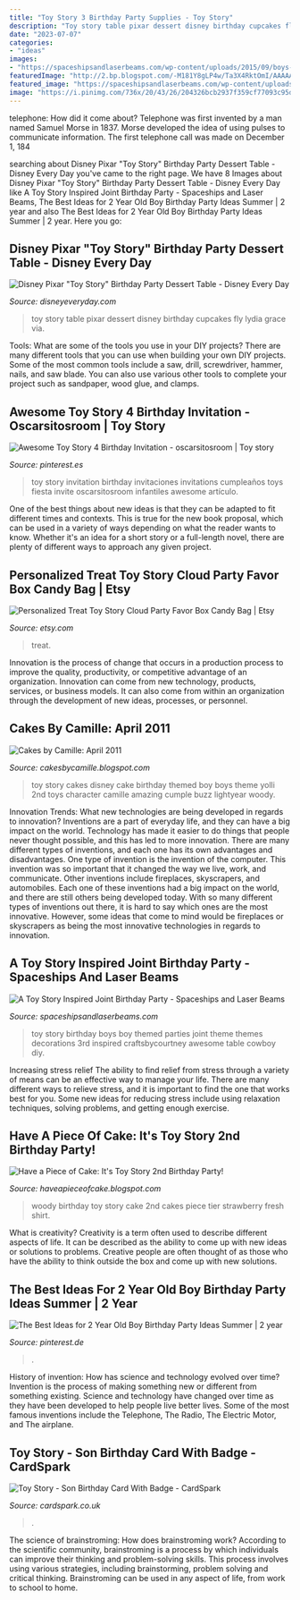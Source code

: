 ```yaml
---
title: "Toy Story 3 Birthday Party Supplies - Toy Story"
description: "Toy story table pixar dessert disney birthday cupcakes fly lydia grace via"
date: "2023-07-07"
categories:
- "ideas"
images:
- "https://spaceshipsandlaserbeams.com/wp-content/uploads/2015/09/boys-toy-story-themed-birthday-party-ideas.jpg"
featuredImage: "http://2.bp.blogspot.com/-M181Y8gLP4w/Ta3X4RktOmI/AAAAAAAAAU8/7C6R14LKevA/s1600/Woody.jpg"
featured_image: "https://spaceshipsandlaserbeams.com/wp-content/uploads/2015/09/boys-toy-story-themed-birthday-party-ideas.jpg"
image: "https://i.pinimg.com/736x/20/43/26/204326bcb2937f359cf77093c95d1ea7.jpg"
---
```



telephone: How did it come about?
Telephone was first invented by a man named Samuel Morse in 1837. Morse developed the idea of using pulses to communicate information. The first telephone call was made on December 1, 184
	

		
searching about Disney Pixar &quot;Toy Story&quot; Birthday Party Dessert Table - Disney Every Day you've came to the right page. We have 8 Images about Disney Pixar &quot;Toy Story&quot; Birthday Party Dessert Table - Disney Every Day like A Toy Story Inspired Joint Birthday Party - Spaceships and Laser Beams, The Best Ideas for 2 Year Old Boy Birthday Party Ideas Summer | 2 year and also The Best Ideas for 2 Year Old Boy Birthday Party Ideas Summer | 2 year. Here you go:
		
    
## Disney Pixar &quot;Toy Story&quot; Birthday Party Dessert Table - Disney Every Day

<img loading=lazy src="https://www.disneyeveryday.com/wp-content/uploads/2012/08/Toy-Story-Cupcakes.jpg" onerror="this.onerror=null;this.src='https://tse1.mm.bing.net/th?id=OIP.5GHc1Z50y1FKG8QiwN29QQHaJ4&amp;pid=15.1';" alt="Disney Pixar &quot;Toy Story&quot; Birthday Party Dessert Table - Disney Every Day">

_Source: disneyeveryday.com_

>toy story table pixar dessert disney birthday cupcakes fly lydia grace via. 

	

Tools: What are some of the tools you use in your DIY projects?
There are many different tools that you can use when building your own DIY projects. Some of the most common tools include a saw, drill, screwdriver, hammer, nails, and saw blade. You can also use various other tools to complete your project such as sandpaper, wood glue, and clamps.

    
## Awesome Toy Story 4 Birthday Invitation - Oscarsitosroom | Toy Story

<img loading=lazy src="https://i.pinimg.com/736x/20/43/26/204326bcb2937f359cf77093c95d1ea7.jpg" onerror="this.onerror=null;this.src='https://tse1.mm.bing.net/th?id=OIP._uoBxidZwwpkF8IlNTk0twHaKX&amp;pid=15.1';" alt="Awesome Toy Story 4 Birthday Invitation - oscarsitosroom | Toy story">

_Source: pinterest.es_

>toy story invitation birthday invitaciones invitations cumpleaños toys fiesta invite oscarsitosroom infantiles awesome artículo. 

	

One of the best things about new ideas is that they can be adapted to fit different times and contexts. This is true for the new book proposal, which can be used in a variety of ways depending on what the reader wants to know. Whether it's an idea for a short story or a full-length novel, there are plenty of different ways to approach any given project.

    
## Personalized Treat Toy Story Cloud Party Favor Box Candy Bag | Etsy

<img loading=lazy src="https://i.etsystatic.com/15925632/r/il/87498f/2051581995/il_794xN.2051581995_p8vg.jpg" onerror="this.onerror=null;this.src='https://tse4.mm.bing.net/th?id=OIP.a1ixSirYeJ-LaMduJZGDNAHaJ4&amp;pid=15.1';" alt="Personalized Treat Toy Story Cloud Party Favor Box Candy Bag | Etsy">

_Source: etsy.com_

>treat. 

	

Innovation is the process of change that occurs in a production process to improve the quality, productivity, or competitive advantage of an organization. Innovation can come from new technology, products, services, or business models. It can also come from within an organization through the development of new ideas, processes, or personnel.

    
## Cakes By Camille: April 2011

<img loading=lazy src="http://1.bp.blogspot.com/-5uhsvwg6zxc/Tasvvu_5hNI/AAAAAAAAABE/c6XeO4JBwTQ/s1600/IMG_0371.JPG" onerror="this.onerror=null;this.src='https://tse2.mm.bing.net/th?id=OIP.4PsDt9C23IQ0w5fOXJ5FQQHaLG&amp;pid=15.1';" alt="Cakes by Camille: April 2011">

_Source: cakesbycamille.blogspot.com_

>toy story cakes disney cake birthday themed boy boys theme yolli 2nd toys character camille amazing cumple buzz lightyear woody. 

	

Innovation Trends: What new technologies are being developed in regards to innovation?
Inventions are a part of everyday life, and they can have a big impact on the world. Technology has made it easier to do things that people never thought possible, and this has led to more innovation. There are many different types of inventions, and each one has its own advantages and disadvantages. One type of invention is the invention of the computer. This invention was so important that it changed the way we live, work, and communicate. Other inventions include fireplaces, skyscrapers, and automobiles. Each one of these inventions had a big impact on the world, and there are still others being developed today. With so many different types of inventions out there, it is hard to say which ones are the most innovative. However, some ideas that come to mind would be fireplaces or skyscrapers as being the most innovative technologies in regards to innovation.

    
## A Toy Story Inspired Joint Birthday Party - Spaceships And Laser Beams

<img loading=lazy src="https://spaceshipsandlaserbeams.com/wp-content/uploads/2015/09/boys-toy-story-themed-birthday-party-ideas.jpg" onerror="this.onerror=null;this.src='https://tse4.mm.bing.net/th?id=OIP.PmbDPUunKQxVXSjC2CKgXwHaLH&amp;pid=15.1';" alt="A Toy Story Inspired Joint Birthday Party - Spaceships and Laser Beams">

_Source: spaceshipsandlaserbeams.com_

>toy story birthday boys boy themed parties joint theme themes decorations 3rd inspired craftsbycourtney awesome table cowboy diy. 

	

Increasing stress relief
The ability to find relief from stress through a variety of means can be an effective way to manage your life. There are many different ways to relieve stress, and it is important to find the one that works best for you. Some new ideas for reducing stress include using relaxation techniques, solving problems, and getting enough exercise.

    
## Have A Piece Of Cake: It&#039;s Toy Story 2nd Birthday Party!

<img loading=lazy src="http://2.bp.blogspot.com/-M181Y8gLP4w/Ta3X4RktOmI/AAAAAAAAAU8/7C6R14LKevA/s1600/Woody.jpg" onerror="this.onerror=null;this.src='https://tse2.mm.bing.net/th?id=OIP.emJBZILtwFXZw_O7EZIBuwHaJ4&amp;pid=15.1';" alt="Have a Piece of Cake: It&#039;s Toy Story 2nd Birthday Party!">

_Source: haveapieceofcake.blogspot.com_

>woody birthday toy story cake 2nd cakes piece tier strawberry fresh shirt. 

	

What is creativity?
Creativity is a term often used to describe different aspects of life. It can be described as the ability to come up with new ideas or solutions to problems. Creative people are often thought of as those who have the ability to think outside the box and come up with new solutions.

    
## The Best Ideas For 2 Year Old Boy Birthday Party Ideas Summer | 2 Year

<img loading=lazy src="https://i.pinimg.com/736x/57/c4/f5/57c4f53193640495cf662598f62512ed.jpg" onerror="this.onerror=null;this.src='https://tse4.mm.bing.net/th?id=OIP.wEVHPIjVN4bZo8HmFJ-fVQHaO0&amp;pid=15.1';" alt="The Best Ideas for 2 Year Old Boy Birthday Party Ideas Summer | 2 year">

_Source: pinterest.de_

>. 

	

History of invention: How has science and technology evolved over time?
Invention is the process of making something new or different from something existing. Science and technology have changed over time as they have been developed to help people live better lives. Some of the most famous inventions include the Telephone, The Radio, The Electric Motor, and The airplane.

    
## Toy Story - Son Birthday Card With Badge - CardSpark

<img loading=lazy src="https://cdn2.bigcommerce.com/server3500/2e25k/products/2149/images/4483/Toy_Story_Son_Birthday_Card_With_Badge__42069.1457437306.900.900.jpg?c=2" onerror="this.onerror=null;this.src='https://tse2.mm.bing.net/th?id=OIP.al7zQDg7elj5n65VJrp_XgAAAA&amp;pid=15.1';" alt="Toy Story - Son Birthday Card With Badge - CardSpark">

_Source: cardspark.co.uk_

>. 

	

The science of brainstroming: How does brainstroming work?
According to the scientific community, brainstroming is a process by which individuals can improve their thinking and problem-solving skills. This process involves using various strategies, including brainstorming, problem solving and critical thinking. Brainstroming can be used in any aspect of life, from work to school to home.

